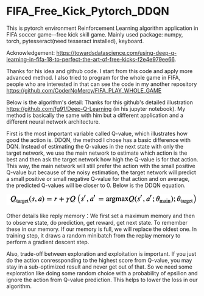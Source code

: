 # FIFA_Free_Kick_Pytorch_DDQN
This is pytorch environment Reinforcement Learning algorithm application in FIFA soccer game--free kick skill game.
Mainly used package:
numpy, torch, pytesseract(need tesseract installed), keyboard.

Acknowledgement: https://towardsdatascience.com/using-deep-q-learning-in-fifa-18-to-perfect-the-art-of-free-kicks-f2e4e979ee66.

Thanks for his idea and github code. I start from this code and apply more advanced method. I also tried to program for the whole game in FIFA, people who are interested in that can see the code in my another repository https://github.com/CoderNoMercy/FIFA_PLAY_WHOLE_GAME

Below is the algorithm's detail:
Thanks for this github's detailed illustration https://github.com/fg91/Deep-Q-Learning (in his jupyter notebook). My method is basically the same with him but a different application and a different neural network architecture. 

First is the most important variable called Q-value, which illustrates how good the action is. DDQN, the method I chose has a basic difference with DQN. Instead of estimating the  Q-values in the next state with only the target network, we use the main network to estimate which action is the best and then ask the target network how high the  Q-value is for that action. This way, the main network will still prefer the action with the small positive Q-value but because of the noisy estimation, the target network will predict a small positive or small negative  Q-value for that action and on average, the predicted Q-values will be closer to 0. Below is the DDQN equation.

![image](https://github.com/CoderNoMercy/CoderNoMercy.github.io/blob/master/images/DDQN%20equation.png)

Other details like reply memory：We first set a maximum memory and then to observe state, do prediction, get reward, get next state. To remember these in our memory. If our memory is full, we will replace the oldest one. In training step, it draws a random minibatch from the replay memory to perform a gradient descent step.

Also, trade-off between exploration and exploitation is important. If you just do the action conressponding to the highest score from Q-value, you may stay in a sub-optimized result and never get out of that. So we need some exploration like doing some random choice with a probability of epsilion and ignore the action from Q-value prediction. This helps to lower the loss in our algorithm.


